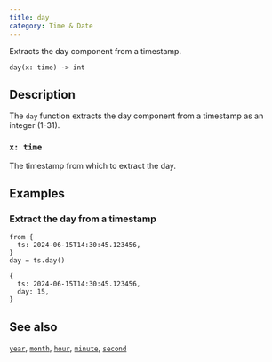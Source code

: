 ```yaml
---
title: day
category: Time & Date
---
```


Extracts the day component from a timestamp.

```tql
day(x: time) -> int
```

## Description

The `day` function extracts the day component from a timestamp as an integer
(1-31).

### `x: time`

The timestamp from which to extract the day.

## Examples

### Extract the day from a timestamp

```tql
from {
  ts: 2024-06-15T14:30:45.123456,
}
day = ts.day()
```

```tql
{
  ts: 2024-06-15T14:30:45.123456,
  day: 15,
}
```

## See also

[`year`](/reference/functions/year),
[`month`](/reference/functions/month),
[`hour`](/reference/functions/hour),
[`minute`](/reference/functions/minute),
[`second`](/reference/functions/second)

